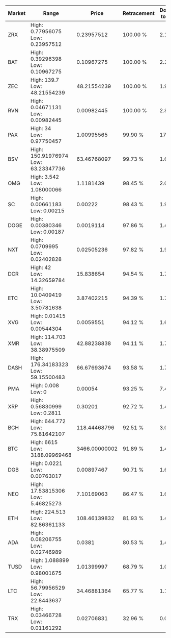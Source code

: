 | Market | Range | Price| Retracement | Doubles to 50% |
| --- | --- | --- | --- | --- |
| ZRX | High: 0.77956075<br />Low: 0.23957512 | 0.23957512 | 100.00 % | 2.13 |
| BAT | High: 0.39296398<br />Low: 0.10967275 | 0.10967275 | 100.00 % | 2.29 |
| ZEC | High: 139.7<br />Low: 48.21554239 | 48.21554239 | 100.00 % | 1.95 |
| RVN | High: 0.04671131<br />Low: 0.00982445 | 0.00982445 | 100.00 % | 2.88 |
| PAX | High: 34<br />Low: 0.97750457 | 1.00995565 | 99.90 % | 17.32 |
| BSV | High: 150.91976974<br />Low: 63.23347736 | 63.46768097 | 99.73 % | 1.69 |
| OMG | High: 3.542<br />Low: 1.08000066 | 1.1181439 | 98.45 % | 2.07 |
| SC | High: 0.00661183<br />Low: 0.00215 | 0.00222 | 98.43 % | 1.97 |
| DOGE | High: 0.00380346<br />Low: 0.00187 | 0.0019114 | 97.86 % | 1.48 |
| NXT | High: 0.0709995<br />Low: 0.02402828 | 0.02505236 | 97.82 % | 1.90 |
| DCR | High: 42<br />Low: 14.32659784 | 15.838654 | 94.54 % | 1.78 |
| ETC | High: 10.0409419<br />Low: 3.50781638 | 3.87402215 | 94.39 % | 1.75 |
| XVG | High: 0.01415<br />Low: 0.00544304 | 0.0059551 | 94.12 % | 1.65 |
| XMR | High: 114.703<br />Low: 38.38975509 | 42.88238838 | 94.11 % | 1.79 |
| DASH | High: 176.34183323<br />Low: 59.15500483 | 66.67693674 | 93.58 % | 1.77 |
| PMA | High: 0.008<br />Low: 0 | 0.00054 | 93.25 % | 7.41 |
| XRP | High: 0.56830999<br />Low: 0.2811 | 0.30201 | 92.72 % | 1.41 |
| BCH | High: 644.772<br />Low: 75.81642107 | 118.44468796 | 92.51 % | 3.04 |
| BTC | High: 6615<br />Low: 3188.09969468 | 3466.00000002 | 91.89 % | 1.41 |
| DGB | High: 0.0221<br />Low: 0.00763017 | 0.00897467 | 90.71 % | 1.66 |
| NEO | High: 17.53815306<br />Low: 5.46825273 | 7.10169063 | 86.47 % | 1.62 |
| ETH | High: 224.513<br />Low: 82.86361133 | 108.46139832 | 81.93 % | 1.42 |
| ADA | High: 0.08206755<br />Low: 0.02746989 | 0.0381 | 80.53 % | 1.44 |
| TUSD | High: 1.088899<br />Low: 0.98001675 | 1.01399997 | 68.79 % | 1.02 |
| LTC | High: 56.79956529<br />Low: 22.8443637 | 34.46881364 | 65.77 % | 1.16 |
| TRX | High: 0.03466728<br />Low: 0.01161292 | 0.02706831 | 32.96 % | 0.00 |
